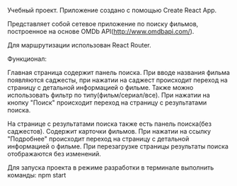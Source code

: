 Учебный проект. Приложение создано с помощью Create React App.

Представляет собой сетевое приложение по поиску фильмов, построенное на основе OMDb API(http://www.omdbapi.com/).

Для маршрутизации использован React Router.

Функционал:

Главная страница содержит панель поиска. При вводе названия фильма появляются саджесты, при нажатии на саджест происходит переход на страницу с детальной информацией о фильме. Также можно использовать фильтр по типу(фильм/сериал/все). При нажатии на кнопку "Поиск" происходит переход на страницу с результатами поиска.

На странице с результатами поиска также есть панель поиска(без саджестов). Содержит карточки фильмов. При нажатии на ссылку "Подробнее" происходит переход на страницу с детальной информацией о фильме. При перезагрузке страницы результаты поиска отображаются без изменений.


Для запуска проекта в режиме разработки в терминале выполнить команды: npm start
